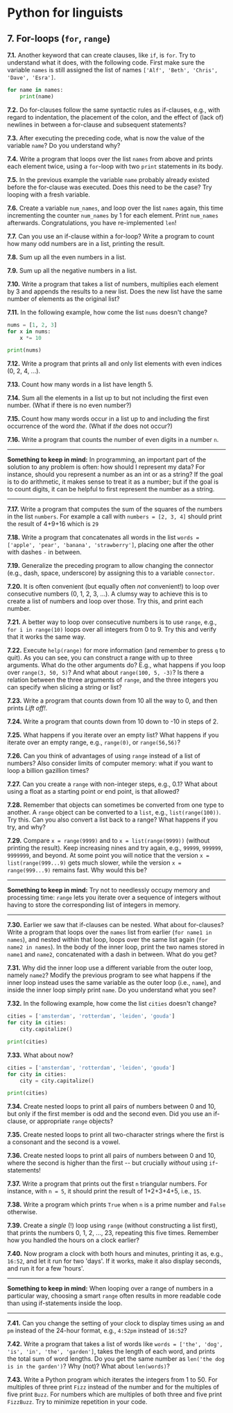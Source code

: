 # Python for linguists


## 7. For-loops (`for`, `range`)

**7.1.** Another keyword that can create clauses, like `if`, is `for`. Try to understand what it does, with the following code. First make sure the variable `names` is still assigned the list of names `['Alf', 'Beth', 'Chris', 'Dave', 'Esra']`.

```python
for name in names:
    print(name)
```


**7.2.** Do for-clauses follow the same syntactic rules as if-clauses, e.g., with regard to indentation, the placement of the colon, and the effect of (lack of) newlines in between a for-clause and subsequent statements?

**7.3.** After executing the preceding code, what is now the value of the variable `name`? Do you understand why?

**7.4.** Write a program that loops over the list `names` from above and prints each element twice, using a `for`-loop with two `print` statements in its body.

**7.5.** In the previous example the variable `name` probably already existed before the for-clause was executed. Does this need to be the case? Try looping with a fresh variable.

**7.6.** Create a variable `num_names`, and loop over the list `names` again, this time incrementing the counter `num_names` by 1 for each element. Print `num_names` afterwards. Congratulations, you have re-implemented `len`!

**7.7.** Can you use an if-clause within a for-loop? Write a program to count how many odd numbers are in a list, printing the result.

**7.8.** Sum up all the even numbers in a list.

**7.9.** Sum up all the negative numbers in a list.

**7.10.** Write a program that takes a list of numbers, multiplies each element by 3 and appends the results to a new list. Does the new list have the same number of elements as the original list?

**7.11.** In the following example, how come the list `nums` doesn't change?

```python
nums = [1, 2, 3]
for x in nums:
    x *= 10

print(nums)
```


**7.12.** Write a program that prints all and only list elements with even indices (0, 2, 4, ...).

**7.13.** Count how many words in a list have length 5.

**7.14.** Sum all the elements in a list up to but not including the first even number. (What if there is no even number?)

**7.15.** Count how many words occur in a list up to and including the first occurrence of the word _the_. (What if _the_ does not occur?)

**7.16.** Write a program that counts the number of even digits in a number `n`.

- - - - - -
**Something to keep in mind:** In programming, an important part of the solution to any problem is often: how should I represent my data? For instance, should you represent a number as an int or as a string? If the goal is to do arithmetic, it makes sense to treat it as a number; but if the goal is to count digits, it can be helpful to first represent the number as a string.
- - - - -

**7.17.** Write a program that computes the sum of the squares of the numbers in the list `numbers`. For example a call with `numbers = [2, 3, 4]` should print the result of 4+9+16 which is `29`

**7.18.** Write a program that concatenates all words in the list `words = ['apple', 'pear', 'banana', 'strawberry']`, placing one after the other with dashes `-` in between.

**7.19.** Generalize the preceding program to allow changing the connector (e.g., dash, space, underscore) by assigning this to a variable `connector`.

**7.20.** It is often convenient (but equally often _not_ convenient!) to loop over consecutive numbers (0, 1, 2, 3, ...). A clumsy way to achieve this is to create a list of numbers and loop over those. Try this, and print each number.

**7.21.** A better way to loop over consecutive numbers is to use `range`, e.g., `for i in range(10)` loops over all integers from 0 to 9. Try this and verify that it works the same way.

**7.22.** Execute `help(range)` for more information (and remember to press `q` to quit). As you can see, you can construct a range with up to three arguments. What do the other arguments do? E.g., what happens if you loop over `range(3, 50, 5)`? And what about `range(100, 5, -3)`? Is there a relation between the three arguments of `range`, and the three integers you can specify when slicing a string or list?

**7.23.** Write a program that counts down from 10 all the way to 0, and then prints _Lift off!_.

**7.24.** Write a program that counts down from 10 down to -10 in steps of 2.

**7.25.** What happens if you iterate over an empty list? What happens if you iterate over an empty range, e.g., `range(0)`, or `range(56,56)`?

**7.26.** Can you think of advantages of using `range` instead of a list of numbers? Also consider limits of computer memory: what if you want to loop a billion gazillion times?

**7.27.** Can you create a `range` with non-integer steps, e.g., 0.1? What about using a float as a starting point or end point, is that allowed?

**7.28.** Remember that objects can sometimes be converted from one type to another. A `range` object can be converted to a `list`, e.g., `list(range(100))`. Try this. Can you also convert a list back to a range? What happens if you try, and why?

**7.29.** Compare `x = range(9999)` and to `x = list(range(9999))` (without printing the result). Keep increasing nines and try again, e.g., `99999`, `999999`, `9999999`, and beyond. At some point you will notice that the version `x = list(range(999...9)` gets much slower, while the version `x = range(999...9)` remains fast. Why would this be?

- - - - - -
**Something to keep in mind:** Try not to needlessly occupy memory and processing time: `range` lets you iterate over a sequence of integers without having to store the corresponding list of integers in memory.
- - - - -

**7.30.** Earlier we saw that if-clauses can be nested. What about for-clauses? Write a program that loops over the `names` list from earlier (`for name1 in names`), and nested within that loop, loops over the same list again (`for name2 in names`). In the body of the inner loop, print the two names stored in `name1` and `name2`, concatenated with a dash in between. What do you get?

**7.31.** Why did the inner loop use a different variable from the outer loop, namely `name2`? Modify the previous program to see what happens if the inner loop instead uses the same variable as the outer loop (i.e., `name`), and inside the inner loop simply print `name`. Do you understand what you see?

**7.32.** In the following example, how come the list `cities` doesn't change?

```python
cities = ['amsterdam', 'rotterdam', 'leiden', 'gouda']
for city in cities:
    city.capitalize()

print(cities)
```


**7.33.** What about now?

```python
cities = ['amsterdam', 'rotterdam', 'leiden', 'gouda']
for city in cities:
    city = city.capitalize()

print(cities)
```


**7.34.** Create nested loops to print all pairs of numbers between 0 and 10, but only if the first member is odd and the second even. Did you use an if-clause, or appropriate `range` objects?

**7.35.** Create nested loops to print all two-character strings where the first is a consonant and the second is a vowel.

**7.36.** Create nested loops to print all pairs of numbers between 0 and 10, where the second is higher than the first -- but crucially _without_ using `if`-statements!

**7.37.** Write a program that prints out the first `n` triangular numbers. For instance, with `n = 5`, it should print the result of 1+2+3+4+5, i.e., `15`.

**7.38.** Write a program which prints `True` when `n` is a prime number and `False` otherwise.

**7.39.** Create a _single_ (!) loop using `range` (without constructing a list first), that prints the numbers 0, 1, 2, ..., 23, repeating this five times. Remember how you handled the hours on a clock earlier?

**7.40.** Now program a clock with both hours and minutes, printing it as, e.g., `16:52`, and let it run for two 'days'. If it works, make it also display seconds, and run it for a few 'hours'.

- - - - - -
**Something to keep in mind:** When looping over a range of numbers in a particular way, choosing a smart `range` often results in more readable code than using if-statements inside the loop.
- - - - -

**7.41.** Can you change the setting of your clock to display times using `am` and `pm` instead of the 24-hour format, e.g., `4:52pm` instead of `16:52`?

**7.42.** Write a program that takes a list of words like `words = ['the', 'dog', 'is', 'in', 'the', 'garden']`, takes the length of each word, and prints the total sum of word lengths. Do you get the same number as `len('the dog is in the garden')`? Why (not)? What about `len(words)`?

**7.43.** Write a Python program which iterates the integers from 1 to 50. For multiples of three print `Fizz` instead of the number and for the multiples of five print `Buzz`. For numbers which are multiples of both three and five print `FizzBuzz`. Try to minimize repetition in your code.

